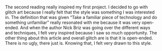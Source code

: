 The second reading really inspired my first project. I decided to go with glitch art because I really felt that the style was something I was interested in. The definition that was given “Take a familiar piece of technology and do something unfamiliar” really resonated with me because it was very open-ended. And when the author Nick Briz was going over the different ways and techniques, I felt very inspired because I saw so much opportunity. The other thing about this article and overall glitch are is that it is open-ended. There is no ugly, there just is. Knowing that, I felt very drawn to this style.  
